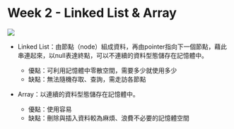 # Week 2 - Linked List & Array
![](https://miro.medium.com/max/1732/1*aeJZmbE3xBDZfYOu6p5CPw.png)

- Linked List：由節點（node）組成資料，再由pointer指向下一個節點，藉此串連起來，以null表達終點，可以不連續的資料型態儲存在記憶體中。
   * 優點：可利用記憶體中零散空間，需要多少就使用多少
   * 缺點：無法隨機存取、查詢，需走訪各節點

- Array：以連續的資料型態儲存在記憶體中。
   * 優點：使用容易
   * 缺點：刪除與插入資料較為麻煩、浪費不必要的記憶體空間
